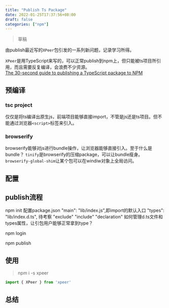 ```yaml
---
title: "Publish Ts Package"
date: 2022-01-25T17:37:56+08:00
draft: false
categories: ["npm"]
---
```


> 草稿

由publish最近写的`XPeer`包引发的一系列新问题，记录学习所得。

`XPeer`是用TypeScript来写的，可以正常publish到npm上，但只能被ts项目所引用，而且需要反复编译，会浪费不少资源。\
[The 30-second guide to publishing a TypeScript package to NPM](https://cameronnokes.com/blog/the-30-second-guide-to-publishing-a-typescript-package-to-npm/)

## 预编译

### tsc project
仅仅是将ts编译出原生js，前端项目能够直接import，不管是js还是ts项目。但不能通过浏览器`<script>`标签来引入。

### browserify
browserify能够对js进行bundle操作，让浏览器能够直接引入。至于什么是bundle？
`tinify`是browserify的压缩package，可以让bundle瘦身。
`browserify-global-shim`让某个包可以在windiw对象上全局访问。

## 配置

## publish流程
npm init
配置package.json
"main": "lib/index.js",即import的默认入口
"types": "lib/index.d.ts", 待考察
"exclude"
"include"
"declaration" 如何管理d.ts文件和types属性，让引包用户能够正常拿到type？

npm login

npm publish

## 使用

> npm i -s xpeer

```js
import { XPeer } from 'xpeer'
```

## 总结